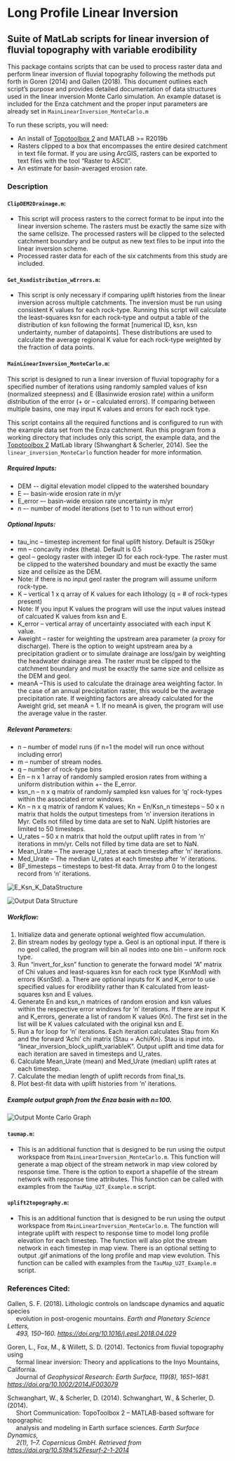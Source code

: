 # Long Profile Linear Inversion

## Suite of MatLab scripts for linear inversion of fluvial topography with variable erodibility

This package contains scripts that can be used to process raster data and perform linear
inversion of fluvial topography following the methods put forth in Goren (2014) and Gallen (2018). This document outlines each script’s purpose and provides
detailed documentation of data structures used in the linear inversion Monte Carlo simulation.
An example dataset is included for the Enza catchment and the proper input parameters are
already set in `MainLinearInversion_MonteCarlo.m`


To run these scripts, you will need:
- An install of [Topotoolbox 2](https://topotoolbox.wordpress.com/) and MATLAB >= R2019b
- Rasters clipped to a box that encompasses the entire desired catchment in text file format. If
you are using ArcGIS, rasters can be exported to text files with the tool “Raster to ASCII”.
- An estimate for basin-averaged erosion rate.

### Description

#### `ClipDEM2Drainage.m`:
- This script will process rasters to the correct format to be input into the linear inversion
scheme. The rasters must be exactly the same size with the same cellsize. The processed
rasters will be clipped to the selected catchment boundary and be output as new text files to
be input into the linear inversion scheme.
- Processed raster data for each of the six catchments from this study are included.

#### `Get_Ksndistribution_wErrors.m`:
- This script is only necessary if comparing uplift histories from the linear inversion across
multiple catchments. The inversion must be run using consistent K values for each rock-type.
Running this script will calculate the least-squares ksn for each rock-type and output a table of
the distribution of ksn following the format [numerical ID, ksn, ksn undertainty, number of
datapoints]. These distributions are used to calculate the average regional K value for each
rock-type weighted by the fraction of data points.

#### `MainLinearInversion_MonteCarlo.m`:
This script is designed to run a linear inversion of fluvial topography for a specified
number of iterations using randomly sampled values of ksn (normalized steepness) and E (Basinwide erosion rate) within a uniform distribution of the error (+ or – calculated errors). If
comparing between multiple basins, one may input K values and errors for each rock type.

This script contains all the required functions and is configured to run with the example
data set from the Enza catchment. Run this program from a working directory that includes only
this script, the example data, and the [Topotoolbox 2](https://topotoolbox.wordpress.com/) MatLab library (Shwanghart & Scherler, 2014). See the
`linear_inversion_MonteCarlo` function header for more information.

##### Required Inputs:
- DEM -- digital elevation model clipped to the watershed boundary
- E –- basin-wide erosion rate in m/yr
- E_error –- basin-wide erosion rate uncertainty in m/yr
- n –- number of model iterations (set to 1 to run without error)

##### Optional Inputs:
- tau_inc – timestep increment for final uplift history. Default is 250kyr
- mn – concavity index (theta). Default is 0.5
- geol – geology raster with integer ID for each rock-type. The raster must be clipped to the
watershed boundary and must be exactly the same size and cellsize as the DEM.
 - Note: if there is no input geol raster the program will assume uniform rock-type.
- K – vertical 1 x q array of K values for each lithology (q = # of rock-types present)
 - Note: If you input K values the program will use the input values instead of calcuated K
values from ksn and E.
- K_error – vertical array of uncertainty associated with each input K value.
- Aweight – raster for weighting the upstream area parameter (a proxy for discharge). There is the
option to weight upstream area by a precipitation gradient or to simulate drainage are
loss/gain by weighting the headwater drainage area. The raster must be clipped to the
catchment boundary and must be exactly the same size and cellsize as the DEM and geol.
- meanA –This is used to calculate the drainage area weighting factor. In the case of an annual
precipitation raster, this would be the average precipitation rate. If weighting factors are
already calculated for the Aweight grid, set meanA = 1. If no meanA is given, the
program will use the average value in the raster.

##### Relevant Parameters:
- n – number of model runs (if n=1 the model will run once without including error)
- m – number of stream nodes.
- q – number of rock-type bins
- En – n x 1 array of randomly sampled erosion rates from withing a uniform distribution within +- the E_error.
- ksn_n – n x q matrix of randomly sampled ksn values for ‘q’ rock-types within the associated error windows.
- Kn – n x q matrix of random K values; Kn = En/Ksn_n
timesteps – 50 x n matrix that holds the output timesteps from ‘n’ inversion iterations in Myr. Cells not filled by time data are set to NaN. Uplift histories are limited to 50 timesteps.
- U_rates – 50 x n matrix that hold the output uplift rates in from ‘n’ iterations in mm/yr. Cells not filled by time data are set to NaN.
- Mean_Urate – The average U_rates at each timestep after ‘n’ iterations.
- Med_Urate – The median U_rates at each timestep after ’n’ iterations.
- BF_timesteps – timesteps to best-fit data. Array from 0 to the longest record from ‘n’ iterations.

![E_Ksn_K_DataStructure](Image/E_Ksn_K_DataStructure.PNG)

![Output Data Structure](Image/OutputDataStructure.PNG)

##### Workflow:
1. Initialize data and generate optional weighted flow accumulation.
2. Bin stream nodes by geology type
a. Geol is an optional input. If there is no geol called, the program will bin
all nodes into one bin – uniform rock type.
3. Run “invert_for_ksn” function to generate the forward model “A” matrix of Chi
values and least-squares ksn for each rock type (KsnMod) with errors (KsnStd).
a. There are optional inputs for K and K_error to use specified values for
erodibility rather than K calculated from least-squares ksn and E values.
4. Generate En and ksn_n matrices of random erosion and ksn values within the
respective error windows for ‘n’ iterations. If there are input K and K_errors,
generate a list of random K values (Kn). The first set in the list will be K values
calculated with the original ksn and E.
5. Run a for loop for ‘n’ iterations. Each iteration calculates Stau from Kn and the
forward ‘Achi’ chi matrix (Stau = Achi/Kn). Stau is input into.
“linear_inversion_block_uplift_variableK”. Output uplift and time data for each
iteration are saved in timesteps and U_rates.
6. Calculate Mean_Urate (mean) and Med_Urate (median) uplift rates at each
timestep.
7. Calculate the median length of uplift records from final_ts.
8. Plot best-fit data with uplift histories from ‘n’ iterations.

 ##### Example output graph from the Enza basin with n=100.
 
![Output Monte Carlo Graph](Image/OutputGraph.png)

#### `taumap.m`:
- This is an additional function that is designed to be run using the output workspace from `MainLinearInversion_MonteCarlo.m`. This function will generate a map object of the stream network in map view colored by response time. There is the option to export a shapefile of the stream network with response time attributes. This function can be called with examples from the `TauMap_U2T_Example.m` script.

#### `uplift2topography.m`:
- This is an additional function that is designed to be run using the output workspace from `MainLinearInversion_MonteCarlo.m`. The function will integrate uplift with respect to response time to model long profile elevation for each timestep. The function will also plot the stream network in each timestep in map view. There is an optional setting to output .gif animations of the long profile and map view evolution. This function can be called with examples from the `TauMap_U2T_Example.m` script.

### References Cited:
Gallen, S. F. (2018). Lithologic controls on landscape dynamics and aquatic species
<br>&nbsp;&nbsp;&nbsp;&nbsp; evolution in post-orogenic mountains. *Earth and Planetary Science Letters, 
<br>&nbsp;&nbsp;&nbsp;&nbsp; 493, 150–160. https://doi.org/10.1016/j.epsl.2018.04.029*

Goren, L., Fox, M., & Willett, S. D. (2014). Tectonics from fluvial topography using
<br>&nbsp;&nbsp;&nbsp;&nbsp; formal linear inversion: Theory and applications to the Inyo Mountains, California.
<br>&nbsp;&nbsp;&nbsp;&nbsp; Journal of *Geophysical Research: Earth Surface, 119(8), 1651–1681. https://doi.org/10.1002/2014JF003079*

Schwanghart, W., & Scherler, D. (2014). Schwanghart, W., & Scherler, D. (2014).
<br>&nbsp;&nbsp;&nbsp;&nbsp; Short Communication: TopoToolbox 2 – MATLAB-based software for topographic 
<br>&nbsp;&nbsp;&nbsp;&nbsp; analysis and modeling in Earth surface sciences. *Earth Surface Dynamics,
<br>&nbsp;&nbsp;&nbsp;&nbsp; 2(1), 1–7. Copernicus GmbH. Retrieved from https://doi.org/10.5194%2Fesurf-2-1-2014*
